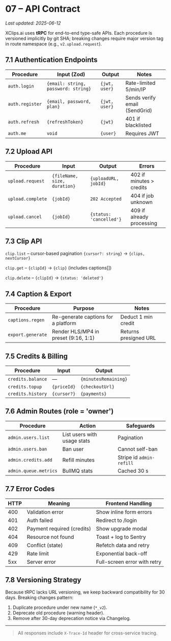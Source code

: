 # 07 – API Contract

_Last updated: 2025-06-12_

XClips.ai uses **tRPC** for end-to-end type-safe APIs. Each procedure is versioned implicitly by git SHA; breaking changes require major version tag in route namespace (e.g., `v2.upload.request`).

## 7.1 Authentication Endpoints
Procedure | Input (Zod) | Output | Notes
----------|-------------|--------|------
`auth.login` | `{email: string, password: string}` | `{jwt, user}` | Rate-limited 5/min/IP
`auth.register` | `{email, password, plan}` | `{jwt, user}` | Sends verify email (SendGrid)
`auth.refresh` | `{refreshToken}` | `{jwt}` | 401 if blacklisted
`auth.me` | `void` | `{user}` | Requires JWT

## 7.2 Upload API
Procedure | Input | Output | Errors
----------|-------|--------|-------
`upload.request` | `{fileName, size, duration}` | `{uploadURL, jobId}` | 402 if minutes > credits
`upload.complete` | `{jobId}` | `202 Accepted` | 404 if job unknown
`upload.cancel` | `{jobId}` | `{status: 'cancelled'}` | 409 if already processing

## 7.3 Clip API
`clip.list` – cursor-based pagination `{cursor?: string}` → `{clips, nextCursor}`

`clip.get` – `{clipId}` → `{clip}` (includes captions[])

`clip.delete` – `{clipId}` → `{status: 'deleted'}`

## 7.4 Caption & Export
Procedure | Purpose | Notes
----------|---------|------
`captions.regen` | Re-generate captions for a platform | Deduct 1 min credit
`export.generate` | Render HLS/MP4 in preset (9:16, 1:1) | Returns presigned URL

## 7.5 Credits & Billing
Procedure | Input | Output
----------|-------|-------
`credits.balance` | — | `{minutesRemaining}`
`credits.topup` | `{priceId}` | `{checkoutUrl}`
`credits.history` | `{cursor?}` | `{payments}`

## 7.6 Admin Routes (role = 'owner')
Procedure | Action | Safeguards
----------|--------|-----------
`admin.users.list` | List users with usage stats | Pagination
`admin.users.ban` | Ban user | Cannot self-ban
`admin.credits.add` | Refill minutes | Stripe id `admin-refill`
`admin.queue.metrics` | BullMQ stats | Cached 30 s

## 7.7 Error Codes
HTTP | Meaning | Frontend Handling
---- | ------- | ----------------
400 | Validation error | Show inline form errors
401 | Auth failed | Redirect to /login
402 | Payment required (credits) | Show upgrade modal
404 | Resource not found | Toast + log to Sentry
409 | Conflict (state) | Refetch data and retry
429 | Rate limit | Exponential back-off
5xx | Server error | Full-screen error with retry

## 7.8 Versioning Strategy
Because tRPC lacks URL versioning, we keep backward compatibility for 30 days. Breaking changes pattern:
1. Duplicate procedure under new name (`*_v2`).
2. Deprecate old procedure (warning header).
3. Remove after 30-day deprecation notice via Changelog.

---

> All responses include `X-Trace-Id` header for cross-service tracing. 